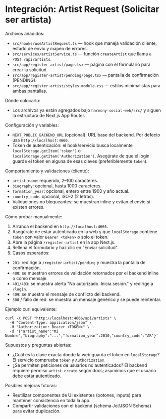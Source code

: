 # Integración: Artist Request (Solicitar ser artista)

Archivos añadidos:
- `src/hooks/useArtistRequest.ts` — hook que maneja validación cliente, estado de envío y mapeo de errores.
- `src/services/artistService.ts` — función `createArtist` que llama a `POST /api/artists`.
- `src/app/register-artist/page.tsx` — página con el formulario para crear la solicitud.
- `src/app/register-artist/pending/page.tsx` — pantalla de confirmación (PENDING).
- `src/app/register-artist/styles.module.css` — estilos minimalistas para ambas pantallas.

Dónde colocarlo:
- Los archivos ya están agregados bajo `harmony-social-web/src/` y siguen la estructura de Next.js App Router.

Configuración y variables:
- `NEXT_PUBLIC_BACKEND_URL` (opcional): URL base del backend. Por defecto usa `http://localhost:4666`.
- Token de autenticación: el hook/servicio busca localmente `localStorage.getItem('token')` o `localStorage.getItem('Authorization')`. Asegúrate de que el login guarde el token en alguna de esas claves (preferiblemente `token`).

Comportamiento y validaciones (cliente):
- `artist_name`: requerido, 2–100 caracteres.
- `biography`: opcional, hasta 1000 caracteres.
- `formation_year`: opcional, entero entre 1900 y año actual.
- `country_code`: opcional, ISO-2 (2 letras).
- Validaciones no bloqueantes: se muestran inline y evitan el envío si existen errores.

Cómo probar manualmente:
1. Arranca el backend en `http://localhost:4666`.
2. Asegúrate de estar autenticado en la web y que `localStorage` contiene `token` con valor `Bearer <token>` o solo el token.
3. Abre la página `/register-artist` en la app Next.js.
4. Rellena el formulario y haz clic en "Enviar solicitud".
5. Casos esperados:
  - `201`: redirige a `/register-artist/pending` y muestra la pantalla de confirmación.
  - `400`: se muestran errores de validación retornados por el backend inline o como mensaje.
  - `401/403`: se muestra alerta "No autorizado. Inicia sesión." y redirige a `/login`.
  - `409`: se muestra el mensaje de conflicto del backend.
  - `500` / fallo de red: se muestra un mensaje genérico y se puede reintentar.

Ejemplo curl equivalente:

```
curl -X POST "http://localhost:4666/api/artists" \
  -H "Content-Type: application/json" \
  -H "Authorization: Bearer <TOKEN>" \
  -d '{"artist_name":"Mi Nombre","biography":"...","formation_year":2010,"country_code":"AR"}'
```

Supuestos y preguntas abiertas:
- ¿Cuál es la clave exacta donde la web guarda el token en `localStorage`? El servicio comprueba `token` y `Authorization`.
- ¿Se permiten peticiones de usuarios no autenticados? El backend requiere permiso `artist.create` según docs; asumimos que el usuario debe estar autenticado.

Posibles mejoras futuras:
- Reutilizar componentes de UI existentes (botones, inputs) para mantener consistencia en toda la app.
- Compartir validaciones con el backend (schema Joi/JSON Schema) para evitar duplicación.
